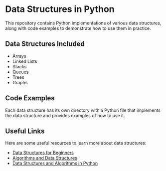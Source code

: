# Data Structures in Python

This repository contains Python implementations of various data structures, along with code examples to demonstrate how to use them in practice.

## Data Structures Included

- Arrays
- Linked Lists
- Stacks
- Queues
- Trees
- Graphs

## Code Examples

Each data structure has its own directory with a Python file that implements the data structure and provides examples of how to use it.

## Useful Links

Here are some useful resources to learn more about data structures:

- [Data Structures for Beginners](https://www.freecodecamp.org/news/data-structures-for-beginners/)
- [Algorithms and Data Structures](https://www.geeksforgeeks.org/data-structures/)
- [Data Structures and Algorithms in Python](https://runestone.academy/runestone/books/published/pythonds/index.html)


